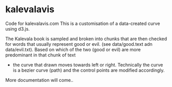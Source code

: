 # kalevalavis
Code for kalevalavis.com
This is a customisation of a data-created curve using d3.js. 

The Kalevala book is sampled and broken into chunks that are then checked for words that usually represent good or evil. 
(see data/good.text adn data/evil.txt). Based on which of the two (good or evil) are more predominant in that chunk of text
- the curve that drawn moves towards left or right. Technically the curve is a bezier curve (path) and the control points are 
modified accordingly.

More documentation will come..

